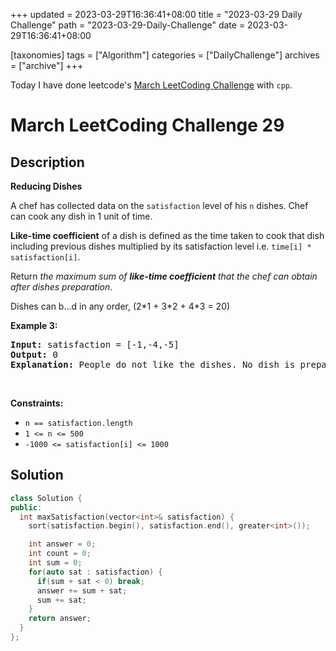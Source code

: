 +++
updated = 2023-03-29T16:36:41+08:00
title = "2023-03-29 Daily Challenge"
path = "2023-03-29-Daily-Challenge"
date = 2023-03-29T16:36:41+08:00

[taxonomies]
tags = ["Algorithm"]
categories = ["DailyChallenge"]
archives = ["archive"]
+++

Today I have done leetcode's [March LeetCoding Challenge](https://leetcode.com/problems/reducing-dishes/) with `cpp`.

<!-- more -->

# March LeetCoding Challenge 29

## Description

**Reducing Dishes**

<p>A chef has collected data on the <code>satisfaction</code> level of his <code>n</code> dishes. Chef can cook any dish in 1 unit of time.</p>

<p><strong>Like-time coefficient</strong> of a dish is defined as the time taken to cook that dish including previous dishes multiplied by its satisfaction level i.e. <code>time[i] * satisfaction[i]</code>.</p>

<p>Return <em>the maximum sum of <strong>like-time coefficient</strong> that the chef can obtain after dishes preparation</em>.</p>

<p>Dishes can b…d in any order, (2*1 + 3*2 + 4*3 = 20)
</pre>

<p><strong class="example">Example 3:</strong></p>

<pre>
<strong>Input:</strong> satisfaction = [-1,-4,-5]
<strong>Output:</strong> 0
<strong>Explanation:</strong> People do not like the dishes. No dish is prepared.
</pre>

<p>&nbsp;</p>
<p><strong>Constraints:</strong></p>

<ul>
	<li><code>n == satisfaction.length</code></li>
	<li><code>1 &lt;= n &lt;= 500</code></li>
	<li><code>-1000 &lt;= satisfaction[i] &lt;= 1000</code></li>
</ul>

## Solution

``` cpp
class Solution {
public:
  int maxSatisfaction(vector<int>& satisfaction) {
    sort(satisfaction.begin(), satisfaction.end(), greater<int>());

    int answer = 0;
    int count = 0;
    int sum = 0;
    for(auto sat : satisfaction) {
      if(sum + sat < 0) break;
      answer += sum + sat;
      sum += sat;
    }
    return answer;
  }
};
```
